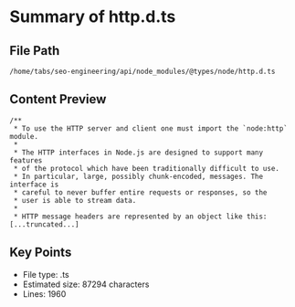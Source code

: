# Summary of http.d.ts
  
## File Path
`/home/tabs/seo-engineering/api/node_modules/@types/node/http.d.ts`

## Content Preview
```
/**
 * To use the HTTP server and client one must import the `node:http` module.
 *
 * The HTTP interfaces in Node.js are designed to support many features
 * of the protocol which have been traditionally difficult to use.
 * In particular, large, possibly chunk-encoded, messages. The interface is
 * careful to never buffer entire requests or responses, so the
 * user is able to stream data.
 *
 * HTTP message headers are represented by an object like this:
[...truncated...]
```

## Key Points
- File type: .ts
- Estimated size: 87294 characters
- Lines: 1960
